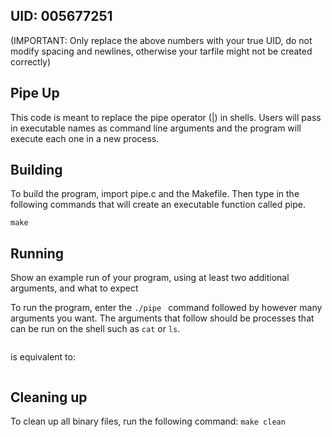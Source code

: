 ## UID: 005677251
(IMPORTANT: Only replace the above numbers with your true UID, do not modify spacing and newlines, otherwise your tarfile might not be created correctly)

## Pipe Up

This code is meant to replace the pipe operator (|) in shells. Users will pass in executable names as command line arguments and the program will execute each one in a new process.

## Building

To build the program, import pipe.c and the Makefile. Then type in the following commands that will create an executable function called pipe. 
```
make
```

## Running

Show an example run of your program, using at least two additional arguments, and what to expect

To run the program, enter the `./pipe ` command followed by however many arguments you want. The arguments that follow should be processes that can be run on the shell such as `cat` or `ls`.

```./pipe ls cat wc
```
is equivalent to: 
``` ls | cat | wc
```

## Cleaning up

To clean up all binary files, run the following command:
```make clean```
